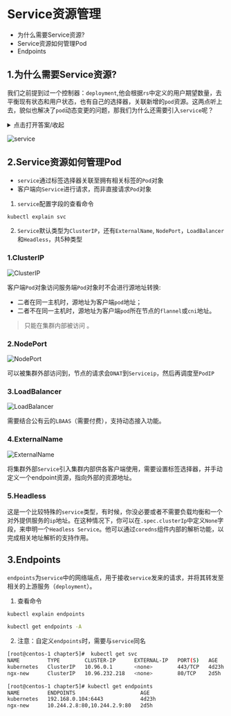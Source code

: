 # Service资源管理

- 为什么需要Service资源?
- Service资源如何管理Pod
- Endpoints

## 1.为什么需要Service资源?

我们之前提到过一个控制器：`deployment`,他会根据`rs`中定义的用户期望数量，去平衡现有状态和用户状态，也有自己的选择器，关联新增的`pod`资源。这两点听上去，貌似也解决了`pod`动态变更的问题，那我们为什么还需要引入`service`呢？
<details>
 <summary>点击打开答案/收起</summary>
 <br/>
其实，`service`的引入最重要的一点，就是给访问者提供一个固定访问入口的抽象层。客户端应该直接向`service`发起请求，而不是`pod`。
</details>

![service](https://github-aaron89.oss-cn-beijing.aliyuncs.com/Kubernetes/service.png)


## 2.Service资源如何管理Pod

* `service`通过标签选择器关联至拥有相关标签的`Pod`对象
* 客户端向`Service`进行请求，而非直接请求`Pod`对象

1) `service`配置字段的查看命令
```bash
kubectl explain svc
```

2) `Service`默认类型为`ClusterIP`，还有`ExternalName`,  `NodePort`，`LoadBalancer`和`Headless`，共5种类型
### 1.ClusterIP

![ClusterIP](https://github-aaron89.oss-cn-beijing.aliyuncs.com/Docker/clusterip.png)
  
客户端`Pod`对象访问服务端`Pod`对象时不会进行源地址转换:
- 二者在同一主机时，源地址为客户端`pod`地址；
- 二者不在同一主机时，源地址为客户端`pod`所在节点的`flannel`或`cni`地址。
> 只能在集群内部被访问 。
### 2.NodePort

![NodePort](https://github-aaron89.oss-cn-beijing.aliyuncs.com/Docker/NodePort.png)

可以被集群外部访问到，节点的请求会`DNAT`到`Serviceip`，然后再调度至`PodIP`
    
### 3.LoadBalancer
    
![LoadBalancer](https://github-aaron89.oss-cn-beijing.aliyuncs.com/Docker/externalclients.png)

需要结合公有云的`LBAAS`（需要付费），支持动态接入功能。

 
### 4.ExternalName

![ExternalName](https://github-aaron89.oss-cn-beijing.aliyuncs.com/Docker/externalname.png)


将集群外部`Service`引入集群内部供各客户端使用，需要设置标签选择器，并手动定义一个endpoint资源，指向外部的资源地址。
 
### 5.Headless
这是一个比较特殊的`service`类型，有时候，你没必要或者不需要负载均衡和一个对外提供服务的`ip`地址。在这种情况下，你可以在`.spec.clusterIp`中定义`None`字段，来申明一个`Headless Service`。他可以通过`coredns`组件内部的解析功能，以完成相关地址解析的支持作用。
    
## 3.Endpoints

`endpoints`为`service`中的网络端点，用于接收`service`发来的请求，并将其转发至相关的上游服务（`deployment`）。
1) 查看命令
```bash
kubectl explain endpoints
    
kubectl get endpoints -A
```
2) 注意：自定义`endpoints`时，需要与`service`同名
```bash
[root@centos-1 chapter5]#  kubectl get svc
NAME         TYPE        CLUSTER-IP      EXTERNAL-IP   PORT(S)   AGE
kubernetes   ClusterIP   10.96.0.1       <none>        443/TCP   4d23h
ngx-new      ClusterIP   10.96.232.218   <none>        80/TCP    2d5h
    
[root@centos-1 chapter5]# kubectl get endpoints
NAME         ENDPOINTS                     AGE
kubernetes   192.168.0.104:6443            4d23h
ngx-new      10.244.2.8:80,10.244.2.9:80   2d5h
```
    
